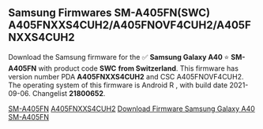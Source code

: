 <h2>Samsung Firmwares SM-A405FN(SWC) A405FNXXS4CUH2/A405FNOVF4CUH2/A405FNXXS4CUH2</h2>
Download the Samsung firmware for the ✅ <strong>Samsung Galaxy A40 </strong> ⭐ <strong>SM-A405FN</strong> with product code <strong>SWC</strong> <strong> from Switzerland</strong>. This firmware has version number PDA <strong>A405FNXXS4CUH2</strong> and CSC A405FNOVF4CUH2. The operating system of this firmware is Android R , with build date 2021-09-06. Changelist <strong>21800652</strong>.


[SM-A405FN](https://samfirm.shop/samsung/model/SM-A405FN)
[A405FNXXS4CUH2](https://samfirm.shop/samsung/pda/A405FNXXS4CUH2)
[Download Firmware Samsung Galaxy A40 SM-A405FN](https://samfirm.shop/samsung/firmware/453507)
